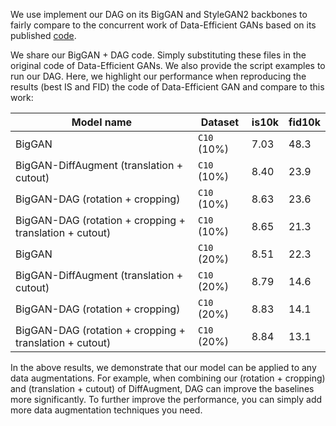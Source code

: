 We use implement our DAG on its BigGAN and StyleGAN2 backbones to fairly compare to the concurrent work of Data-Efficient GANs based on its published [code](https://github.com/mit-han-lab/data-efficient-gans). 

We share our BigGAN + DAG code. Simply substituting these files in the original code of Data-Efficient GANs. We also provide the script examples to run our DAG. Here, we highlight our performance when reproducing the results (best IS and FID) the code of Data-Efficient GAN and compare to this work:

| Model name                               | Dataset           | is10k     | fid10k    |
| -----------------------------------------| ------------------| --------- | --------- |
| BigGAN                                   | `C10` (10%)       | 7.03      | 48.3      |
| BigGAN-DiffAugment (translation + cutout)| `C10` (10%)       | 8.40      | 23.9      |
| BigGAN-DAG (rotation + cropping)         | `C10` (10%)       | 8.63      | 23.6      |
| BigGAN-DAG (rotation + cropping + translation + cutout)         | `C10` (10%)       | 8.65      | 21.3      |
| BigGAN                                   | `C10` (20%)       | 8.51      | 22.3      |
| BigGAN-DiffAugment (translation + cutout)| `C10` (20%)       | 8.79      | 14.6      |
| BigGAN-DAG (rotation + cropping)         | `C10` (20%)       | 8.83      | 14.1      |
| BigGAN-DAG (rotation + cropping + translation + cutout)         | `C10` (20%)       | 8.84      | 13.1      |

In the above results, we demonstrate that our model can be applied to any data augmentations. For example, when combining our (rotation + cropping) and (translation + cutout) of DiffAugment, DAG can improve the baselines more significantly. To further improve the performance, you can simply add more data augmentation techniques you need. 


